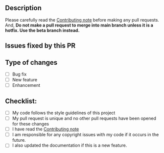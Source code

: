 ## Description

Please carefully read the [Contributing note](https://docs.litebds.com/#/zh_CN/Maintenance/README) before making any pull requests.
And, **Do not make a pull request to merge into main branch unless it is a hotfix. Use the beta branch instead.**
## Issues fixed by this PR

<!--- Put the links of issues that may be fixed by this PR here (if any). -->
## Type of changes

<!--- Put an `x` in all the boxes that apply your changes. -->

- [ ] Bug fix
- [ ] New feature 
- [ ] Enhancement

## Checklist:

- [ ] My code follows the style guidelines of this project
- [ ] My pull request is unique and no other pull requests have been opened for these changes
- [ ] I have read the [Contributing note](https://docs.litebds.com/#/zh_CN/Maintenance/README)
- [ ] I am responsible for any copyright issues with my code if it occurs in the future.
- [ ] I also updated the documentation if this is a new feature.

